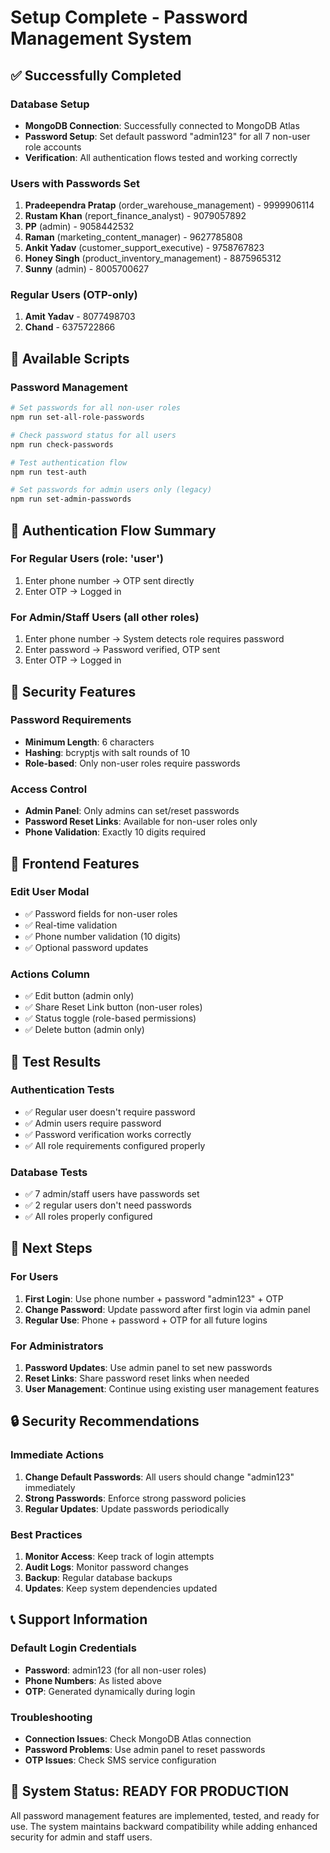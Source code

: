 # Setup Complete - Password Management System

## ✅ Successfully Completed

### Database Setup
- **MongoDB Connection**: Successfully connected to MongoDB Atlas
- **Password Setup**: Set default password "admin123" for all 7 non-user role accounts
- **Verification**: All authentication flows tested and working correctly

### Users with Passwords Set
1. **Pradeependra Pratap** (order_warehouse_management) - 9999906114
2. **Rustam Khan** (report_finance_analyst) - 9079057892  
3. **PP** (admin) - 9058442532
4. **Raman** (marketing_content_manager) - 9627785808
5. **Ankit Yadav** (customer_support_executive) - 9758767823
6. **Honey Singh** (product_inventory_management) - 8875965312
7. **Sunny** (admin) - 8005700627

### Regular Users (OTP-only)
1. **Amit Yadav** - 8077498703
2. **Chand** - 6375722866

## 🔧 Available Scripts

### Password Management
```bash
# Set passwords for all non-user roles
npm run set-all-role-passwords

# Check password status for all users
npm run check-passwords

# Test authentication flow
npm run test-auth

# Set passwords for admin users only (legacy)
npm run set-admin-passwords
```

## 🎯 Authentication Flow Summary

### For Regular Users (role: 'user')
1. Enter phone number → OTP sent directly
2. Enter OTP → Logged in

### For Admin/Staff Users (all other roles)
1. Enter phone number → System detects role requires password
2. Enter password → Password verified, OTP sent
3. Enter OTP → Logged in

## 🔐 Security Features

### Password Requirements
- **Minimum Length**: 6 characters
- **Hashing**: bcryptjs with salt rounds of 10
- **Role-based**: Only non-user roles require passwords

### Access Control
- **Admin Panel**: Only admins can set/reset passwords
- **Password Reset Links**: Available for non-user roles only
- **Phone Validation**: Exactly 10 digits required

## 📱 Frontend Features

### Edit User Modal
- ✅ Password fields for non-user roles
- ✅ Real-time validation
- ✅ Phone number validation (10 digits)
- ✅ Optional password updates

### Actions Column
- ✅ Edit button (admin only)
- ✅ Share Reset Link button (non-user roles)
- ✅ Status toggle (role-based permissions)
- ✅ Delete button (admin only)

## 🧪 Test Results

### Authentication Tests
- ✅ Regular user doesn't require password
- ✅ Admin users require password
- ✅ Password verification works correctly
- ✅ All role requirements configured properly

### Database Tests
- ✅ 7 admin/staff users have passwords set
- ✅ 2 regular users don't need passwords
- ✅ All roles properly configured

## 🚀 Next Steps

### For Users
1. **First Login**: Use phone number + password "admin123" + OTP
2. **Change Password**: Update password after first login via admin panel
3. **Regular Use**: Phone + password + OTP for all future logins

### For Administrators
1. **Password Updates**: Use admin panel to set new passwords
2. **Reset Links**: Share password reset links when needed
3. **User Management**: Continue using existing user management features

## 🔒 Security Recommendations

### Immediate Actions
1. **Change Default Passwords**: All users should change "admin123" immediately
2. **Strong Passwords**: Enforce strong password policies
3. **Regular Updates**: Update passwords periodically

### Best Practices
1. **Monitor Access**: Keep track of login attempts
2. **Audit Logs**: Monitor password changes
3. **Backup**: Regular database backups
4. **Updates**: Keep system dependencies updated

## 📞 Support Information

### Default Login Credentials
- **Password**: admin123 (for all non-user roles)
- **Phone Numbers**: As listed above
- **OTP**: Generated dynamically during login

### Troubleshooting
- **Connection Issues**: Check MongoDB Atlas connection
- **Password Problems**: Use admin panel to reset passwords
- **OTP Issues**: Check SMS service configuration

## 🎉 System Status: READY FOR PRODUCTION

All password management features are implemented, tested, and ready for use. The system maintains backward compatibility while adding enhanced security for admin and staff users.